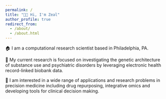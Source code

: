 ```yaml
---
permalink: /
title: "👋🏼 Hi, I'm Zeal"
author_profile: true
redirect_from: 
  - /about/
  - /about.html
---
```


🏠 I am a computational research scientist based in Philadelphia, PA. 

🔎 My current research is focused on investigating the genetic architecture of substance use and psychiatric disorders by leveraging electronic health record-linked biobank data. 

🧬 I am interested in a wide range of applications and research problems in precision medicine including drug repurposing, integrative omics and developing tools for clinical decision making.
















